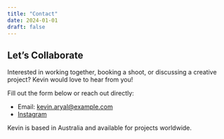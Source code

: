 ```yaml
---
title: "Contact"
date: 2024-01-01
draft: false
---
```


## Let’s Collaborate

Interested in working together, booking a shoot, or discussing a creative project? Kevin would love to hear from you!

Fill out the form below or reach out directly:
- Email: kevin.aryal@example.com
- [Instagram](https://www.instagram.com/kevin_aryalz/)

Kevin is based in Australia and available for projects worldwide. 